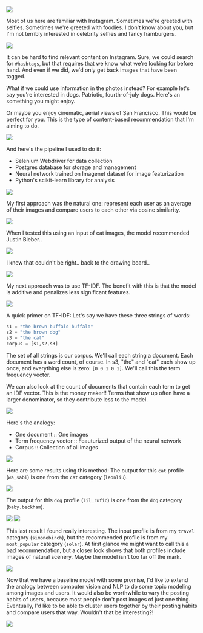 <img style="float:center" src="./slides/Slide01.jpg" />

Most of us here are familiar with Instagram. Sometimes we're greeted with selfies. Sometimes we're greeted with foodies. I don't know about you, but I'm not terribly interested in celebrity selfies and fancy hamburgers.

<img style="float:center" src="./slides/Slide04.jpg" />

It can be hard to find relevant content on Instagram. Sure, we could search for `#hashtags`, but that requires that we know what we're looking for before hand. And even if we did, we'd only get back images that have been tagged.

What if we could use information in the photos instead? For example let's say you're interested in dogs. Patriotic, fourth-of-july dogs. Here's an something you might enjoy.

Or maybe you enjoy cinematic, aerial views of San Francisco. This would be perfect for you.
This is the type of content-based recommendation that I'm aiming to do.

<img style="float:center" src="./slides/Slide06.jpg" />

And here's the pipeline I used to do it:

* Selenium Webdriver for data collection
* Postgres database for storage and management
* Neural network trained on Imagenet dataset for image featurization
* Python's scikit-learn library for analysis

<img style="float:center" src="./slides/Slide07.jpg" />

My first approach was the natural one: represent each user as an average of their images and compare users to each other via cosine similarity.

<img style="float:center" src="./slides/Slide08.jpg" />

When I tested this using an input of cat images, the model recommended Justin Bieber..

<img style="float:center" src="./slides/Slide09.jpg" />

I knew that couldn't be right.. back to the drawing board..

<img style="float:center" src="./slides/Slide10.jpg" />

My next approach was to use TF-IDF.
The benefit with this is that the model is additive and penalizes less significant features.

<img style="float:center" src="./slides/Slide11.jpg" />

A quick primer on TF-IDF: Let's say we have these three strings of words:
```python
s1 = "the brown buffalo buffalo"
s2 = "the brown dog"
s3 = "the cat"
corpus = [s1,s2,s3]
```
The set of all strings is our corpus.
We'll call each string a document.
Each document has a word count, of course. In s3, "the" and "cat" each show up once, and everything else is zero: `[0 0 1 0 1]`. We'll call this the term frequency vector.

We can also look at the count of documents that contain each term to get an IDF vector. This is the money maker!! Terms that show up often have a larger denominator, so they contribute less to the model.

<img style="float:center" src="./slides/Slide12.jpg" />

Here's the analogy:
* One document :: One images
* Term frequency vector :: Feauturized output of the neural network
* Corpus :: Collection of all images

<img style="float:center" src="./slides/Slide14.jpg" />

Here are some results using this method:
The output for this `cat` profile (`wa_sabi`) is one from the `cat` category (`leonliu`).

<img style="float:center" src="./slides/Slide15.jpg" />

The output for this `dog` profile (`lil_rufio`) is one from the `dog` category (`baby.beckham`).

<img style="float:center" src="./slides/Slide16.jpg" />
<img style="float:center" src="./slides/Slide17.jpg" />

This last result I found really interesting. The input profile is from my `travel` category (`simonebirch`), but the recommended profile is from my `most_popular` category (`solar`). At first glance we might want to call this a bad recommendation, but a closer look shows that both profiles include images of natural scenery. Maybe the model isn't too far off the mark.

<img style="float:center" src="./slides/Slide18.jpg" />

Now that we have a baseline model with some promise, I'd like to extend the analogy between computer vision and NLP to do some topic modeling among images and users. It would also be worthwhile to vary the posting habits of users, because most people don't post images of just one thing. Eventually, I'd like to be able to cluster users together by their posting habits and compare users that way. Wouldn't that be interesting?!

<img style="float:center" src="./slides/Slide19.jpg" />
